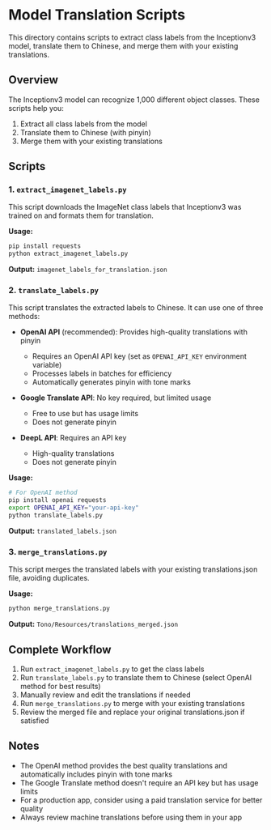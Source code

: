 # Model Translation Scripts

This directory contains scripts to extract class labels from the Inceptionv3 model, translate them to Chinese, and merge them with your existing translations.

## Overview

The Inceptionv3 model can recognize 1,000 different object classes. These scripts help you:

1. Extract all class labels from the model
2. Translate them to Chinese (with pinyin)
3. Merge them with your existing translations

## Scripts

### 1. `extract_imagenet_labels.py`

This script downloads the ImageNet class labels that Inceptionv3 was trained on and formats them for translation.

**Usage:**
```bash
pip install requests
python extract_imagenet_labels.py
```

**Output:** `imagenet_labels_for_translation.json`

### 2. `translate_labels.py`

This script translates the extracted labels to Chinese. It can use one of three methods:

- **OpenAI API** (recommended): Provides high-quality translations with pinyin
  - Requires an OpenAI API key (set as `OPENAI_API_KEY` environment variable)
  - Processes labels in batches for efficiency
  - Automatically generates pinyin with tone marks

- **Google Translate API**: No key required, but limited usage
  - Free to use but has usage limits
  - Does not generate pinyin

- **DeepL API**: Requires an API key
  - High-quality translations
  - Does not generate pinyin

**Usage:**
```bash
# For OpenAI method
pip install openai requests
export OPENAI_API_KEY="your-api-key"
python translate_labels.py
```

**Output:** `translated_labels.json`

### 3. `merge_translations.py`

This script merges the translated labels with your existing translations.json file, avoiding duplicates.

**Usage:**
```bash
python merge_translations.py
```

**Output:** `Tono/Resources/translations_merged.json`

## Complete Workflow

1. Run `extract_imagenet_labels.py` to get the class labels
2. Run `translate_labels.py` to translate them to Chinese (select OpenAI method for best results)
3. Manually review and edit the translations if needed
4. Run `merge_translations.py` to merge with your existing translations
5. Review the merged file and replace your original translations.json if satisfied

## Notes

- The OpenAI method provides the best quality translations and automatically includes pinyin with tone marks
- The Google Translate method doesn't require an API key but has usage limits
- For a production app, consider using a paid translation service for better quality
- Always review machine translations before using them in your app 